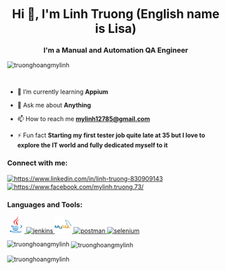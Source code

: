 <h1 align="center">Hi 👋, I'm Linh Truong (English name is Lisa)</h1>
<h3 align="center">I'm a Manual and Automation QA Engineer</h3>

<p align="left"> <img src="https://komarev.com/ghpvc/?username=truonghoangmylinh&label=Profile%20views&color=0e75b6&style=flat" alt="truonghoangmylinh" /> </p>

<p align="left"> <a href="https://twitter.com/" target="blank"><img src="https://img.shields.io/twitter/follow/?logo=twitter&style=for-the-badge" alt="" /></a> </p>

- 🌱 I’m currently learning **Appium**

- 💬 Ask me about **Anything**

- 📫 How to reach me **mylinh12785@gmail.com**

- ⚡ Fun fact **Starting my first tester job quite late at 35 but I love to explore the IT world and fully dedicated myself to it**

<h3 align="left">Connect with me:</h3>
<p align="left">
<a href="https://linkedin.com/in/https://www.linkedin.com/in/linh-truong-830909143" target="blank"><img align="center" src="https://raw.githubusercontent.com/rahuldkjain/github-profile-readme-generator/master/src/images/icons/Social/linked-in-alt.svg" alt="https://www.linkedin.com/in/linh-truong-830909143" height="30" width="40" /></a>
<a href="https://fb.com/https://www.facebook.com/mylinh.truong.73/" target="blank"><img align="center" src="https://raw.githubusercontent.com/rahuldkjain/github-profile-readme-generator/master/src/images/icons/Social/facebook.svg" alt="https://www.facebook.com/mylinh.truong.73/" height="30" width="40" /></a>
</p>

<h3 align="left">Languages and Tools:</h3>
<p align="left"> <a href="https://www.java.com" target="_blank" rel="noreferrer"> <img src="https://raw.githubusercontent.com/devicons/devicon/master/icons/java/java-original.svg" alt="java" width="40" height="40"/> </a> <a href="https://www.jenkins.io" target="_blank" rel="noreferrer"> <img src="https://www.vectorlogo.zone/logos/jenkins/jenkins-icon.svg" alt="jenkins" width="40" height="40"/> </a> <a href="https://www.mysql.com/" target="_blank" rel="noreferrer"> <img src="https://raw.githubusercontent.com/devicons/devicon/master/icons/mysql/mysql-original-wordmark.svg" alt="mysql" width="40" height="40"/> </a> <a href="https://postman.com" target="_blank" rel="noreferrer"> <img src="https://www.vectorlogo.zone/logos/getpostman/getpostman-icon.svg" alt="postman" width="40" height="40"/> </a> <a href="https://www.selenium.dev" target="_blank" rel="noreferrer"> <img src="https://raw.githubusercontent.com/detain/svg-logos/780f25886640cef088af994181646db2f6b1a3f8/svg/selenium-logo.svg" alt="selenium" width="40" height="40"/> </a> </p>

<p><img align="left" src="https://github-readme-stats.vercel.app/api/top-langs?username=truonghoangmylinh&show_icons=true&locale=en&layout=compact" alt="truonghoangmylinh" /></p>

<p>&nbsp;<img align="center" src="https://github-readme-stats.vercel.app/api?username=truonghoangmylinh&show_icons=true&locale=en" alt="truonghoangmylinh" /></p>

<p><img align="center" src="https://github-readme-streak-stats.herokuapp.com/?user=truonghoangmylinh&" alt="truonghoangmylinh" /></p>

